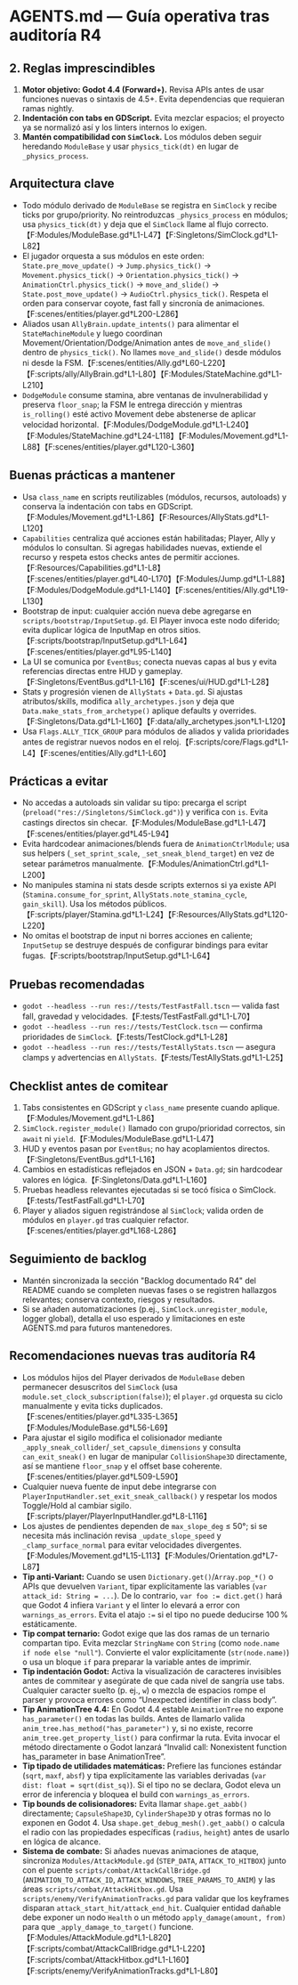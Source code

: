 # AGENTS.md — Guía operativa tras auditoría R4

## 2. Reglas imprescindibles
1. **Motor objetivo: Godot 4.4 (Forward+).** Revisa APIs antes de usar funciones nuevas o sintaxis de 4.5+. Evita dependencias que requieran ramas nightly.
2. **Indentación con tabs en GDScript.** Evita mezclar espacios; el proyecto ya se normalizó así y los linters internos lo exigen.
3. **Mantén compatibilidad con `SimClock`.** Los módulos deben seguir heredando `ModuleBase` y usar `physics_tick(dt)` en lugar de `_physics_process`.

## Arquitectura clave
- Todo módulo derivado de `ModuleBase` se registra en `SimClock` y recibe ticks por grupo/priority. No reintroduzcas `_physics_process` en módulos; usa `physics_tick(dt)` y deja que el `SimClock` llame al flujo correcto.【F:Modules/ModuleBase.gd†L1-L47】【F:Singletons/SimClock.gd†L1-L82】
- El jugador orquesta a sus módulos en este orden: `State.pre_move_update()` → `Jump.physics_tick()` → `Movement.physics_tick()` → `Orientation.physics_tick()` → `AnimationCtrl.physics_tick()` → `move_and_slide()` → `State.post_move_update()` → `AudioCtrl.physics_tick()`. Respeta el orden para conservar coyote, fast fall y sincronía de animaciones.【F:scenes/entities/player.gd†L200-L286】
- Aliados usan `AllyBrain.update_intents()` para alimentar el `StateMachineModule` y luego coordinan Movement/Orientation/Dodge/Animation antes de `move_and_slide()` dentro de `physics_tick()`. No llames `move_and_slide()` desde módulos ni desde la FSM.【F:scenes/entities/Ally.gd†L60-L220】【F:scripts/ally/AllyBrain.gd†L1-L80】【F:Modules/StateMachine.gd†L1-L210】
- `DodgeModule` consume stamina, abre ventanas de invulnerabilidad y preserva `floor_snap`; la FSM le entrega dirección y mientras `is_rolling()` esté activo Movement debe abstenerse de aplicar velocidad horizontal.【F:Modules/DodgeModule.gd†L1-L240】【F:Modules/StateMachine.gd†L24-L118】【F:Modules/Movement.gd†L1-L88】【F:scenes/entities/player.gd†L120-L360】

## Buenas prácticas a mantener
- Usa `class_name` en scripts reutilizables (módulos, recursos, autoloads) y conserva la indentación con tabs en GDScript.【F:Modules/Movement.gd†L1-L86】【F:Resources/AllyStats.gd†L1-L120】
- `Capabilities` centraliza qué acciones están habilitadas; Player, Ally y módulos lo consultan. Si agregas habilidades nuevas, extiende el recurso y respeta estos checks antes de permitir acciones.【F:Resources/Capabilities.gd†L1-L8】【F:scenes/entities/player.gd†L40-L170】【F:Modules/Jump.gd†L1-L88】【F:Modules/DodgeModule.gd†L1-L140】【F:scenes/entities/Ally.gd†L19-L130】
- Bootstrap de input: cualquier acción nueva debe agregarse en `scripts/bootstrap/InputSetup.gd`. El Player invoca este nodo diferido; evita duplicar lógica de InputMap en otros sitios.【F:scripts/bootstrap/InputSetup.gd†L1-L64】【F:scenes/entities/player.gd†L95-L140】
- La UI se comunica por `EventBus`; conecta nuevas capas al bus y evita referencias directas entre HUD y gameplay.【F:Singletons/EventBus.gd†L1-L16】【F:scenes/ui/HUD.gd†L1-L28】
- Stats y progresión vienen de `AllyStats` + `Data.gd`. Si ajustas atributos/skills, modifica `ally_archetypes.json` y deja que `Data.make_stats_from_archetype()` aplique defaults y overrides.【F:Singletons/Data.gd†L1-L160】【F:data/ally_archetypes.json†L1-L120】
- Usa `Flags.ALLY_TICK_GROUP` para módulos de aliados y valida prioridades antes de registrar nuevos nodos en el reloj.【F:scripts/core/Flags.gd†L1-L4】【F:scenes/entities/Ally.gd†L1-L60】

## Prácticas a evitar
- No accedas a autoloads sin validar su tipo: precarga el script (`preload("res://Singletons/SimClock.gd")`) y verifica con `is`. Evita castings directos sin checar.【F:Modules/ModuleBase.gd†L1-L47】【F:scenes/entities/player.gd†L45-L94】
- Evita hardcodear animaciones/blends fuera de `AnimationCtrlModule`; usa sus helpers (`_set_sprint_scale`, `_set_sneak_blend_target`) en vez de setear parámetros manualmente.【F:Modules/AnimationCtrl.gd†L1-L200】
- No manipules stamina ni stats desde scripts externos si ya existe API (`Stamina.consume_for_sprint`, `AllyStats.note_stamina_cycle`, `gain_skill`). Usa los métodos públicos.【F:scripts/player/Stamina.gd†L1-L24】【F:Resources/AllyStats.gd†L120-L220】
- No omitas el bootstrap de input ni borres acciones en caliente; `InputSetup` se destruye después de configurar bindings para evitar fugas.【F:scripts/bootstrap/InputSetup.gd†L1-L64】

## Pruebas recomendadas
- `godot --headless --run res://tests/TestFastFall.tscn` — valida fast fall, gravedad y velocidades.【F:tests/TestFastFall.gd†L1-L70】
- `godot --headless --run res://tests/TestClock.tscn` — confirma prioridades de `SimClock`.【F:tests/TestClock.gd†L1-L28】
- `godot --headless --run res://tests/TestAllyStats.tscn` — asegura clamps y advertencias en `AllyStats`.【F:tests/TestAllyStats.gd†L1-L25】

## Checklist antes de comitear
1. Tabs consistentes en GDScript y `class_name` presente cuando aplique.【F:Modules/Movement.gd†L1-L86】
2. `SimClock.register_module()` llamado con grupo/prioridad correctos, sin `await` ni `yield`.【F:Modules/ModuleBase.gd†L1-L47】
3. HUD y eventos pasan por `EventBus`; no hay acoplamientos directos.【F:Singletons/EventBus.gd†L1-L16】
4. Cambios en estadísticas reflejados en JSON + `Data.gd`; sin hardcodear valores en lógica.【F:Singletons/Data.gd†L1-L160】
5. Pruebas headless relevantes ejecutadas si se tocó física o SimClock.【F:tests/TestFastFall.gd†L1-L70】
6. Player y aliados siguen registrándose al `SimClock`; valida orden de módulos en `player.gd` tras cualquier refactor.【F:scenes/entities/player.gd†L168-L286】

## Seguimiento de backlog
- Mantén sincronizada la sección "Backlog documentado R4" del README cuando se completen nuevas fases o se registren hallazgos relevantes; conserva contexto, riesgos y resultados.
- Si se añaden automatizaciones (p.ej., `SimClock.unregister_module`, logger global), detalla el uso esperado y limitaciones en este AGENTS.md para futuros mantenedores.

## Recomendaciones nuevas tras auditoría R4
- Los módulos hijos del Player derivados de `ModuleBase` deben permanecer desuscritos del `SimClock` (usa `module.set_clock_subscription(false)`); el `player.gd` orquesta su ciclo manualmente y evita ticks duplicados.【F:scenes/entities/player.gd†L335-L365】【F:Modules/ModuleBase.gd†L56-L69】
- Para ajustar el sigilo modifica el colisionador mediante `_apply_sneak_collider`/`_set_capsule_dimensions` y consulta `can_exit_sneak()` en lugar de manipular `CollisionShape3D` directamente, así se mantiene `floor_snap` y el offset base coherente.【F:scenes/entities/player.gd†L509-L590】
- Cualquier nueva fuente de input debe integrarse con `PlayerInputHandler.set_exit_sneak_callback()` y respetar los modos Toggle/Hold al cambiar sigilo.【F:scripts/player/PlayerInputHandler.gd†L8-L116】
- Los ajustes de pendientes dependen de `max_slope_deg` ≤ 50°; si se necesita más inclinación revisa `_update_slope_speed` y `_clamp_surface_normal` para evitar velocidades divergentes.【F:Modules/Movement.gd†L15-L113】【F:Modules/Orientation.gd†L7-L87】
- **Tip anti-Variant:** Cuando se usen `Dictionary.get()`/`Array.pop_*()` o APIs que devuelven `Variant`, tipar explícitamente las variables (`var attack_id: String = ...`). De lo contrario, `var foo := dict.get()` hará que Godot 4 infiera `Variant` y el linter lo elevará a error con `warnings_as_errors`. Evita el atajo `:=` si el tipo no puede deducirse 100 % estáticamente.
- **Tip compat ternario:** Godot exige que las dos ramas de un ternario compartan tipo. Evita mezclar `StringName` con `String` (como `node.name if node else "null"`). Convierte el valor explícitamente (`str(node.name)`) o usa un bloque `if` para preparar la variable antes de imprimir.
- **Tip indentación Godot:** Activa la visualización de caracteres invisibles antes de commitear y asegúrate de que cada nivel de sangría use tabs. Cualquier caracter suelto (p. ej., `w`) o mezcla de espacios rompe el parser y provoca errores como “Unexpected identifier in class body”.
- **Tip AnimationTree 4.4:** En Godot 4.4 estable `AnimationTree` no expone `has_parameter()` en todas las builds. Antes de llamarlo valida `anim_tree.has_method("has_parameter")` y, si no existe, recorre `anim_tree.get_property_list()` para confirmar la ruta. Evita invocar el método directamente o Godot lanzará “Invalid call: Nonexistent function has_parameter in base AnimationTree”.
- **Tip tipado de utilidades matemáticas:** Prefiere las funciones estándar (`sqrt`, `maxf`, `absf`) y tipa explícitamente las variables derivadas (`var dist: float = sqrt(dist_sq)`). Si el tipo no se declara, Godot eleva un error de inferencia y bloquea el build con `warnings_as_errors`.
- **Tip bounds de colisionadores:** Evita llamar `shape.get_aabb()` directamente; `CapsuleShape3D`, `CylinderShape3D` y otras formas no lo exponen en Godot 4. Usa `shape.get_debug_mesh().get_aabb()` o calcula el radio con las propiedades específicas (`radius`, `height`) antes de usarlo en lógica de alcance.
- **Sistema de combate:** Si añades nuevas animaciones de ataque, sincroniza `Modules/AttackModule.gd` (`STEP_DATA`, `ATTACK_TO_HITBOX`) junto con el puente `scripts/combat/AttackCallBridge.gd` (`ANIMATION_TO_ATTACK_ID`, `ATTACK_WINDOWS`, `TREE_PARAMS_TO_ANIM`) y las áreas `scripts/combat/AttackHitbox.gd`. Usa `scripts/enemy/VerifyAnimationTracks.gd` para validar que los keyframes disparan `attack_start_hit/attack_end_hit`. Cualquier entidad dañable debe exponer un nodo `Health` o un método `apply_damage(amount, from)` para que `_apply_damage_to_target()` funcione.【F:Modules/AttackModule.gd†L1-L820】【F:scripts/combat/AttackCallBridge.gd†L1-L220】【F:scripts/combat/AttackHitbox.gd†L1-L160】【F:scripts/enemy/VerifyAnimationTracks.gd†L1-L80】
